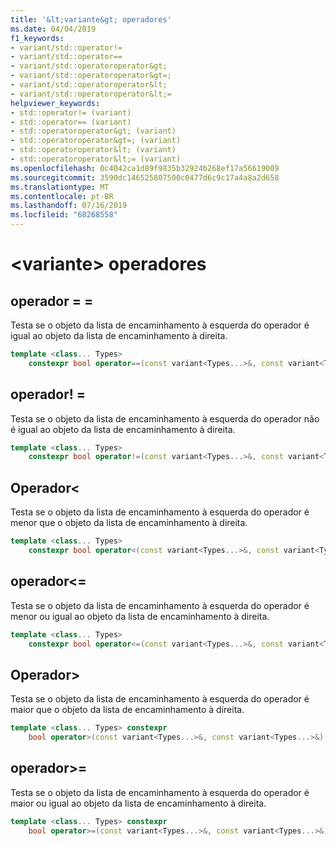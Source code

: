 ```yaml
---
title: '&lt;variante&gt; operadores'
ms.date: 04/04/2019
f1_keywords:
- variant/std::operator!=
- variant/std::operator==
- variant/std::operatoroperator&gt;
- variant/std::operatoroperator&gt=;
- variant/std::operatoroperator&lt;
- variant/std::operatoroperator&lt;=
helpviewer_keywords:
- std::operator!= (variant)
- std::operator== (variant)
- std::operatoroperator&gt; (variant)
- std::operatoroperator&gt=; (variant)
- std::operatoroperator&lt; (variant)
- std::operatoroperator&lt;= (variant)
ms.openlocfilehash: 0c4042ca1d89f9835b32924b268ef17a56619009
ms.sourcegitcommit: 3590dc146525807500c0477d6c9c17a4a8a2d658
ms.translationtype: MT
ms.contentlocale: pt-BR
ms.lasthandoff: 07/16/2019
ms.locfileid: "68268558"
---
```

# <a name="ltvariantgt-operators"></a>&lt;variante&gt; operadores

## <a name="op_eq_eq"></a> operador = =

Testa se o objeto da lista de encaminhamento à esquerda do operador é igual ao objeto da lista de encaminhamento à direita.

```cpp
template <class... Types>
    constexpr bool operator==(const variant<Types...>&, const variant<Types...>&);
```

## <a name="op_neq"></a> operador! =

Testa se o objeto da lista de encaminhamento à esquerda do operador não é igual ao objeto da lista de encaminhamento à direita.

```cpp
template <class... Types>
    constexpr bool operator!=(const variant<Types...>&, const variant<Types...>&);
```

## <a name="op_lt"></a> Operador&lt;

Testa se o objeto da lista de encaminhamento à esquerda do operador é menor que o objeto da lista de encaminhamento à direita.

```cpp
template <class... Types>
    constexpr bool operator<(const variant<Types...>&, const variant<Types...>&);
```

## <a name="op_lt_eq"></a> operador&lt;=

Testa se o objeto da lista de encaminhamento à esquerda do operador é menor ou igual ao objeto da lista de encaminhamento à direita.

```cpp
template <class... Types>
    constexpr bool operator<=(const variant<Types...>&, const variant<Types...>&);
```

## <a name="op_gt"></a> Operador&gt;

Testa se o objeto da lista de encaminhamento à esquerda do operador é maior que o objeto da lista de encaminhamento à direita.

```cpp
template <class... Types> constexpr
    bool operator>(const variant<Types...>&, const variant<Types...>&);
```

## <a name="op_gt_eq"></a> operador&gt;=

Testa se o objeto da lista de encaminhamento à esquerda do operador é maior ou igual ao objeto da lista de encaminhamento à direita.

```cpp
template <class... Types> constexpr
    bool operator>=(const variant<Types...>&, const variant<Types...>&);
```
